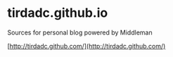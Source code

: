 # tirdadc.github.io
Sources for personal blog powered by Middleman

[http://tirdadc.github.com/](http://tirdadc.github.com/)
